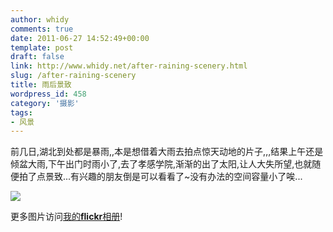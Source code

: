 ```yaml
---
author: whidy
comments: true
date: 2011-06-27 14:52:49+00:00
template: post
draft: false
link: http://www.whidy.net/after-raining-scenery.html
slug: /after-raining-scenery
title: 雨后景致
wordpress_id: 458
category: '摄影'
tags:
- 风景
---
```


前几日,湖北到处都是暴雨,,本是想借着大雨去拍点惊天动地的片子,,,结果上午还是倾盆大雨,下午出门时雨小了,去了孝感学院,渐渐的出了太阳,让人大失所望,也就随便拍了点景致...有兴趣的朋友倒是可以看看了~没有办法的空间容量小了唉...


![](https://www.whidy.net/wp-content/uploads/2011/06/woniu-500x331.jpg)


更多图片访问[我的**flickr**相册](http://www.flickr.com/photos/24794569@N02)!
